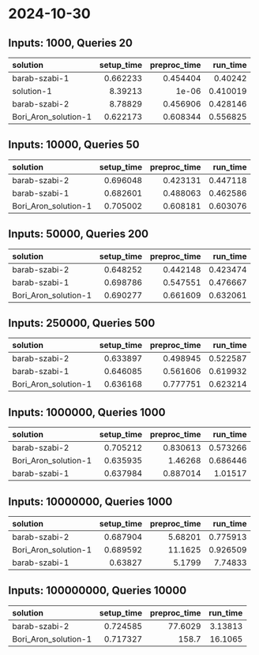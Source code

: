# 2024-10-30

## Inputs: 1000, Queries 20

| solution             |   setup_time |   preproc_time |   run_time |
|:---------------------|-------------:|---------------:|-----------:|
| barab-szabi-1        |     0.662233 |       0.454404 |   0.40242  |
| solution-1           |     8.39213  |       1e-06    |   0.410019 |
| barab-szabi-2        |     8.78829  |       0.456906 |   0.428146 |
| Bori_Aron_solution-1 |     0.622173 |       0.608344 |   0.556825 |

## Inputs: 10000, Queries 50

| solution             |   setup_time |   preproc_time |   run_time |
|:---------------------|-------------:|---------------:|-----------:|
| barab-szabi-2        |     0.696048 |       0.423131 |   0.447118 |
| barab-szabi-1        |     0.682601 |       0.488063 |   0.462586 |
| Bori_Aron_solution-1 |     0.705002 |       0.608181 |   0.603076 |

## Inputs: 50000, Queries 200

| solution             |   setup_time |   preproc_time |   run_time |
|:---------------------|-------------:|---------------:|-----------:|
| barab-szabi-2        |     0.648252 |       0.442148 |   0.423474 |
| barab-szabi-1        |     0.698786 |       0.547551 |   0.476667 |
| Bori_Aron_solution-1 |     0.690277 |       0.661609 |   0.632061 |

## Inputs: 250000, Queries 500

| solution             |   setup_time |   preproc_time |   run_time |
|:---------------------|-------------:|---------------:|-----------:|
| barab-szabi-2        |     0.633897 |       0.498945 |   0.522587 |
| barab-szabi-1        |     0.646085 |       0.561606 |   0.619932 |
| Bori_Aron_solution-1 |     0.636168 |       0.777751 |   0.623214 |

## Inputs: 1000000, Queries 1000

| solution             |   setup_time |   preproc_time |   run_time |
|:---------------------|-------------:|---------------:|-----------:|
| barab-szabi-2        |     0.705212 |       0.830613 |   0.573266 |
| Bori_Aron_solution-1 |     0.635935 |       1.46268  |   0.686446 |
| barab-szabi-1        |     0.637984 |       0.887014 |   1.01517  |

## Inputs: 10000000, Queries 1000

| solution             |   setup_time |   preproc_time |   run_time |
|:---------------------|-------------:|---------------:|-----------:|
| barab-szabi-2        |     0.687904 |        5.68201 |   0.775913 |
| Bori_Aron_solution-1 |     0.689592 |       11.1625  |   0.926509 |
| barab-szabi-1        |     0.63827  |        5.1799  |   7.74833  |

## Inputs: 100000000, Queries 10000

| solution             |   setup_time |   preproc_time |   run_time |
|:---------------------|-------------:|---------------:|-----------:|
| barab-szabi-2        |     0.724585 |        77.6029 |    3.13813 |
| Bori_Aron_solution-1 |     0.717327 |       158.7    |   16.1065  |